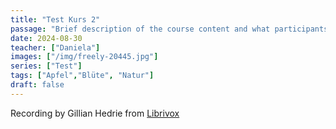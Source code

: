 ```yaml
---
title: "Test Kurs 2"
passage: "Brief description of the course content and what participants can expect to learn."
date: 2024-08-30
teacher: ["Daniela"]
images: ["/img/freely-20445.jpg"]
series: ["Test"]
tags: ["Apfel","Blüte", "Natur"]
draft: false
---
```

Recording by Gillian Hedrie from [Librivox](https://librivox.org/selections-from-the-table-talk-of-martin-luther-by-martin-luther/)
